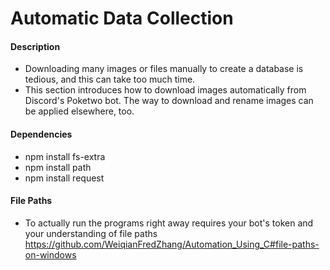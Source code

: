 # Automatic Data Collection

#### Description
- Downloading many images or files manually to create a database is tedious, and this can take too much time.
- This section introduces how to download images automatically from Discord's Poketwo bot. The way to download and rename images can be applied elsewhere, too.

#### Dependencies
- npm install fs-extra
- npm install path
- npm install request

#### File Paths
- To actually run the programs right away requires your bot's token and your understanding of file paths https://github.com/WeiqianFredZhang/Automation_Using_C#file-paths-on-windows
